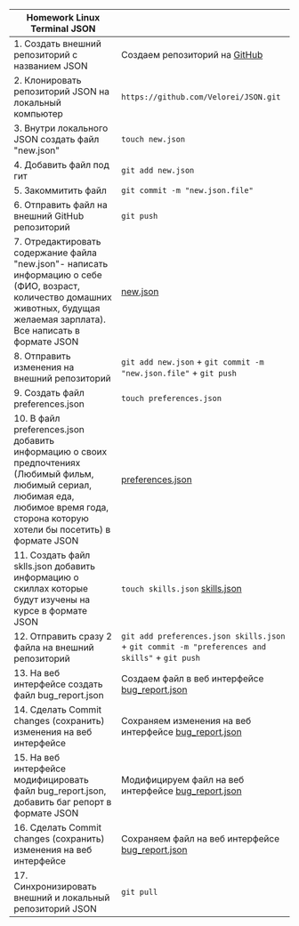 |Homework Linux Terminal JSON||
|---|---|
|1. Создать внешний репозиторий с названием JSON|Создаем репозиторий на [GitHub](https://github.com/Velorei/JSON)|
|2. Клонировать репозиторий JSON на локальный компьютер|```https://github.com/Velorei/JSON.git```|
|3. Внутри локального JSON создать файл "new.json"|```touch new.json```|
|4. Добавить файл под гит|```git add new.json```|
|5. Закоммитить файл|```git commit -m "new.json.file"```|
|6. Отправить файл на внешний GitHub репозиторий|```git push```|
|7. Отредактировать содержание файла "new.json"- написать информацию о себе (ФИО, возраст, количество домашних животных, будущая желаемая зарплата). Все написать в формате JSON|[new.json](https://github.com/Velorei/Terminal/blob/main/new.json)|
|8. Отправить изменения на внешний репозиторий|```git add new.json``` + ```git commit -m "new.json.file"``` + ```git push```|
|9. Создать файл preferences.json|```touch preferences.json```|
|10. В файл preferences.json добавить информацию о своих предпочтениях (Любимый фильм, любимый сериал, любимая еда, любимое время года, сторона которую хотели бы посетить) в формате JSON|[preferences.json](https://github.com/Velorei/Terminal/blob/main/preferences.json)|
|11. Создать файл sklls.json добавить информацию о скиллах которые будут изучены на курсе в формате JSON|```touch skills.json``` [skills.json](https://github.com/Velorei/Terminal/blob/main/skills.json)|
|12. Отправить сразу 2 файла на внешний репозиторий|```git add preferences.json skills.json``` + ```git commit -m "preferences and skills"``` + ```git push```|
|13. На веб интерфейсе создать файл bug_report.json|Создаем файл в веб интерфейсе [bug_report.json](https://github.com/Velorei/Terminal/blob/main/bug_report.json)|
|14. Сделать Commit changes (сохранить) изменения на веб интерфейсе|Сохраняем изменения на веб интерфейсе [bug_report.json](https://github.com/Velorei/Terminal/blob/main/bug_report.json)|
|15. На веб интерфейсе модифицировать файл bug_report.json, добавить баг репорт в формате JSON| Модифицируем файл на веб интерфейсе [bug_report.json](https://github.com/Velorei/Terminal/blob/main/bug_report.json)|
|16. Сделать Commit changes (сохранить) изменения на веб интерфейсе| Сохраняем файл на веб интерфейсе [bug_report.json](https://github.com/Velorei/Terminal/blob/main/bug_report.json)|
|17. Синхронизировать внешний и локальный репозиторий JSON|```git pull```| 
